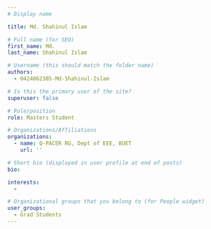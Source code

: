 ```yaml
---
# Display name

title: Md. Shahinul Islam

# Full name (for SEO)
first_name: Md.
last_name: Shahinul Islam

# Username (this should match the folder name)
authors:
  - 0424062385-Md-Shahinul-Islam

# Is this the primary user of the site?
superuser: false

# Role/position
role: Masters Student 

# Organizations/Affiliations
organizations:
  - name: Q-PACER RG, Dept of EEE, BUET
    url: ''

# Short bio (displayed in user profile at end of posts)
bio: 

interests:
  -  

# Organizational groups that you belong to (for People widget)
user_groups:
  - Grad Students
---
```


